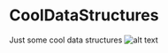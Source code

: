 # CoolDataStructures
Just some cool data structures
![alt text](https://github.com/ImCoolestDeveloper/HelloGithub/blob/main/DataStructures.png?raw=true)
